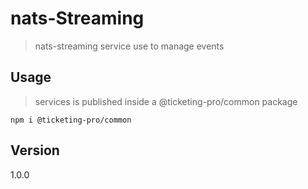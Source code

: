 # nats-Streaming

> nats-streaming service use to manage events

## Usage 
> services is published inside a @ticketing-pro/common package

```
npm i @ticketing-pro/common
```

## Version 
1.0.0
